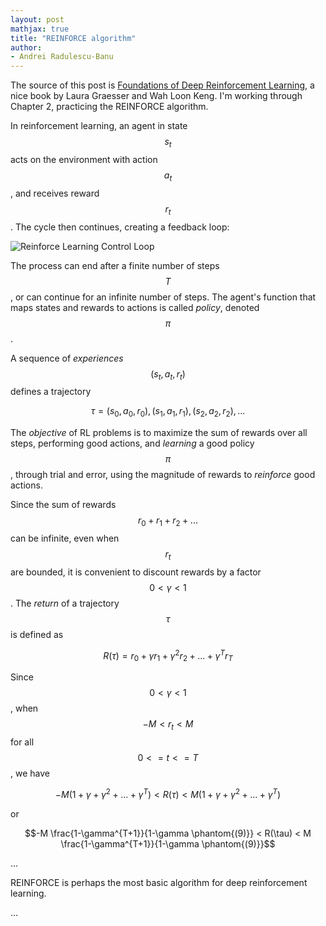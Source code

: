 ```yaml
---
layout: post
mathjax: true
title: "REINFORCE algorithm"
author:
- Andrei Radulescu-Banu
---
```


The source of this post is [Foundations of Deep Reinforcement Learning](https://www.amazon.com/Deep-Reinforcement-Learning-Python-Hands/dp/0135172381), a nice book by Laura Graesser and Wah Loon Keng. I'm working through Chapter 2, practicing the REINFORCE algorithm.

In reinforcement learning, an agent in state $$s_t$$ acts on the environment with action $$a_t$$, and receives reward $$r_t$$. The cycle then continues, creating a feedback loop:

![Reinforce Learning Control Loop](http://bitdribble.github.io/diagrams/reinforce_learning_control_loop.png)

The process can end after a finite number of steps $$T$$, or can continue for an infinite number of steps. The agent's function that maps states and rewards to actions is called *policy*, denoted $$\pi$$.

A sequence of *experiences* $$(s_t, a_t, r_t)$$ defines a trajectory

$$\tau = (s_0, a_0, r_0), (s_1, a_1, r_1), (s_2, a_2, r_2), ...$$

The *objective* of RL problems is to maximize the sum of rewards over all steps, performing good actions, and *learning* a good policy $$\pi$$, through trial and error, using the magnitude of rewards to *reinforce* good actions.

Since the sum of rewards $$r_0 + r_1 + r_2  + ... $$ can be infinite, even when $$r_t$$ are bounded, it is convenient to discount rewards by a factor $$0 < \gamma < 1$$. The *return* of a trajectory $$\tau$$ is defined as

$$R(\tau) = r_0 + {\gamma}r_1 + {\gamma^2}r_2 + ... + {\gamma^T}r_T$$

Since $$0 < \gamma < 1$$, when $$-M < r_t < M$$ for all $$0 <= t <= T$$, we have

$$-M(1 + {\gamma} + {\gamma^2} + ... + {\gamma^T}) < R(\tau) < M(1 + {\gamma} + {\gamma^2} + ... + {\gamma^T})$$

or

$$-M \frac{1-\gamma^{T+1}}{1-\gamma \phantom{(9)}} < R(\tau) < M \frac{1-\gamma^{T+1}}{1-\gamma \phantom{(9)}}$$

...

REINFORCE is perhaps the most basic algorithm for deep reinforcement learning.

...

